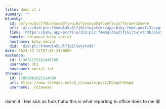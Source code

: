 ```yaml
---
title: damn it i
summary: ""
bluesky:
  id: bafyreidzcf7hbc4awom3fyeui6ofyomxqo5q7ounflvzylfbrwnka2ow6e
  url: 'at://did:plc:f4mmql45u3lfj6iltwjvtcdk/app.bsky.feed.post/3lcyg4kzx5e2n'
  link: 'https://bsky.app/profile/did:plc:f4mmql45u3lfj6iltwjvtcdk/post/3lcyg4kzx5e2n'
  handle: chiawase.bsky.social
  hostname: bsky.social
  did: 'did:plc:f4mmql45u3lfj6iltwjvtcdk'
date: 2024-12-11T07:41:24+0800
mastodon:
  id: 113631172162445365
  username: chi
  hostname: social.lol
threads:
  id: 17859361023314980
  url: https://www.threads.net/@_chiawase/post/DDaqnF4KmpA
  username: _chiawase
---
```


damn it i feel sick as fuck huhu this is what reporting to office does to me 😩
